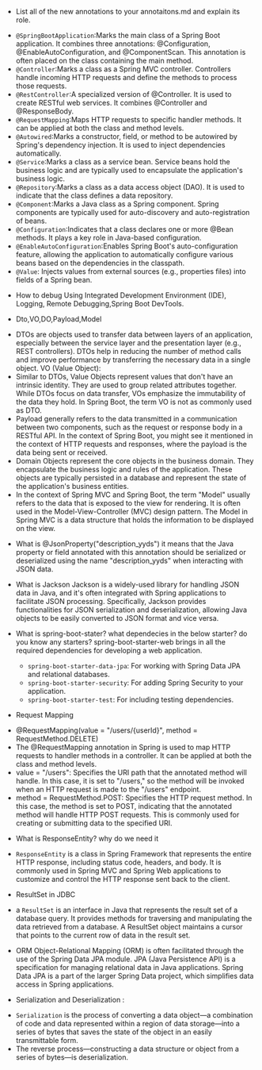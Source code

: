 * List all of the new annotations to your annotaitons.md and explain its role.
- `@SpringBootApplication`:Marks the main class of a Spring Boot application. It combines three annotations: @Configuration, @EnableAutoConfiguration, and @ComponentScan. This annotation is often placed on the class containing the main method.
- `@Controller`:Marks a class as a Spring MVC controller. Controllers handle incoming HTTP requests and define the methods to process those requests.
- `@RestController`:A specialized version of @Controller. It is used to create RESTful web services. It combines @Controller and @ResponseBody.
- `@RequestMapping`:Maps HTTP requests to specific handler methods. It can be applied at both the class and method levels.
- `@Autowired`:Marks a constructor, field, or method to be autowired by Spring's dependency injection. It is used to inject dependencies automatically.
- `@Service`:Marks a class as a service bean. Service beans hold the business logic and are typically used to encapsulate the application's business logic.
- `@Repository`:Marks a class as a data access object (DAO). It is used to indicate that the class defines a data repository.
- `@Component`:Marks a Java class as a Spring component. Spring components are typically used for auto-discovery and auto-registration of beans.
- `@Configuration`:Indicates that a class declares one or more @Bean methods. It plays a key role in Java-based configuration.
- `@EnableAutoConfiguration`:Enables Spring Boot's auto-configuration feature, allowing the application to automatically configure various beans based on the dependencies in the classpath.
- `@Value`: Injects values from external sources (e.g., properties files) into fields of a Spring bean.

* How to debug
  Using Integrated Development Environment (IDE), Logging, Remote Debugging,Spring Boot DevTools.

* Dto,VO,DO,Payload,Model
- DTOs are objects used to transfer data between layers of an application, especially between the service layer and the presentation layer (e.g., REST controllers). DTOs help in reducing the number of method calls and improve performance by transferring the necessary data in a single object.
  VO (Value Object):
- Similar to DTOs, Value Objects represent values that don't have an intrinsic identity. They are used to group related attributes together. While DTOs focus on data transfer, VOs emphasize the immutability of the data they hold. In Spring Boot, the term VO is not as commonly used as DTO.
- Payload generally refers to the data transmitted in a communication between two components, such as the request or response body in a RESTful API. In the context of Spring Boot, you might see it mentioned in the context of HTTP requests and responses, where the payload is the data being sent or received.
- Domain Objects represent the core objects in the business domain. They encapsulate the business logic and rules of the application. These objects are typically persisted in a database and represent the state of the application's business entities.
-  In the context of Spring MVC and Spring Boot, the term "Model" usually refers to the data that is exposed to the view for rendering. It is often used in the Model-View-Controller (MVC) design pattern. The Model in Spring MVC is a data structure that holds the information to be displayed on the view.

* What is @JsonProperty("description_yyds")
  it means that the Java property or field annotated with this annotation should be serialized or deserialized using the name "description_yyds" when interacting with JSON data.

* What is Jackson
  Jackson is a widely-used library for handling JSON data in Java, and it's often integrated with Spring applications to facilitate JSON processing. Specifically, Jackson provides functionalities for JSON serialization and deserialization, allowing Java objects to be easily converted to JSON format and vice versa.

* What is spring-boot-stater? what dependecies in the below starter? do you know any starters?
  spring-boot-starter-web brings in all the required dependencies for developing a web application.
  - `spring-boot-starter-data-jpa`: For working with Spring Data JPA and relational databases.
  - `spring-boot-starter-security`: For adding Spring Security to your application.
  - `spring-boot-starter-test`: For including testing dependencies.

* Request Mapping
- @RequestMapping(value = "/users/{userId}", method = RequestMethod.DELETE)
- The @RequestMapping annotation in Spring is used to map HTTP requests to handler methods in a controller. It can be applied at both the class and method levels. 
- value = "/users": Specifies the URI path that the annotated method will handle. In this case, it is set to "/users," so the method will be invoked when an HTTP request is made to the "/users" endpoint.
- method = RequestMethod.POST: Specifies the HTTP request method. In this case, the method is set to POST, indicating that the annotated method will handle HTTP POST requests. This is commonly used for creating or submitting data to the specified URI.

* What is ResponseEntity? why do we need it
- `ResponseEntity` is a class in Spring Framework that represents the entire HTTP response, including status code, headers, and body. It is commonly used in Spring MVC and Spring Web applications to customize and control the HTTP response sent back to the client.

* ResultSet in JDBC
- a `ResultSet` is an interface in Java that represents the result set of a database query. It provides methods for traversing and manipulating the data retrieved from a database. 
 A ResultSet object maintains a cursor that points to the current row of data in the result set.

* ORM
  Object-Relational Mapping (ORM) is often facilitated through the use of the Spring Data JPA module. JPA (Java Persistence API) is a specification for managing relational data in Java applications. Spring Data JPA is a part of the larger Spring Data project, which simplifies data access in Spring applications.

* Serialization and Deserialization :
- `Serialization` is the process of converting a data object—a combination of code and data represented within a region of data storage—into a series of bytes that saves the state of the object in an easily transmittable form.
- The reverse process—constructing a data structure or object from a series of bytes—is deserialization. 

